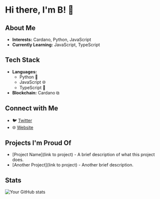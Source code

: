 # Hi there, I'm B! 👋

## About Me
- **Interests:** Cardano, Python, JavaScript
- **Currently Learning:** JavaScript, TypeScript

## Tech Stack
- **Languages:** 
  - Python 🐍
  - JavaScript 🌐
  - TypeScript 📝
- **Blockchain:** Cardano ⧉

## Connect with Me
- 🐦 [Twitter](https://twitter.com/fam_cardano)
- 🌐 [Website](https://www.cardanodegen.shop/nft-minter)

## Projects I'm Proud Of
- [Project Name](link to project) - A brief description of what this project does.
- [Another Project](link to project) - Another brief description.

## Stats
![Your GitHub stats](https://github-readme-stats.vercel.app/api?username=ensured&show_icons=true&theme=radical)
